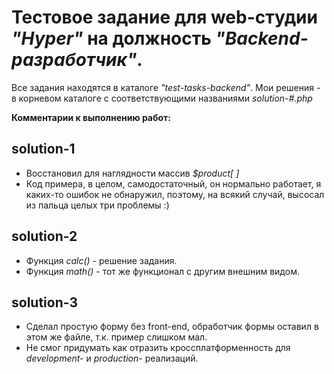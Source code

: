 # Тестовое задание для web-студии *"Hyper"* на должность *"Backend-разработчик"*.

Все задания находятся в каталоге *"test-tasks-backend"*.
Мои решения - в корневом каталоге с соответствующими названиями *solution-#.php*

**Комментарии к выполнению работ:**
## solution-1
* Восстановил для наглядности массив *$product[ ]*
* Код примера, в целом, самодостаточный, он нормально работает, я каких-то ошибок не обнаружил, поэтому, на всякий случай, высосал из пальца целых три проблемы :)

## solution-2
* Функция *calc()* - решение задания.
* Функция *math()* - тот же функционал с другим внешним видом.

## solution-3
* Сделал простую форму без front-end, обработчик формы оставил в этом же файле, т.к. пример слишком мал.
* Не смог придумать как отразить кроссплатформенность для *development-* и *production-* реализаций.

